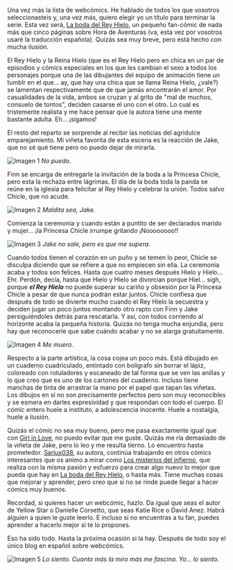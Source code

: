 ﻿---
layout: default
---

Una vez más la lista de webcómics. He hablado de todos los que vosotros seleccionasteis y, una vez más, quiero elegir yo un título para terminar la serie. Esta vez será, [La boda del Rey Hielo](http://labodadelreyhielo.subcultura.es), un pequeño fan-cómic de nada más que cinco páginas sobre Hora de Aventuras (va, esta vez por vosotros usaré la traducción española). Quizás sea muy breve, pero está hecho con mucha ilusión.

El Rey Hielo y la Reina Hielo (que es el Rey Hielo pero en chica en un par de episodios y cómics especiales en los que les cambian el sexo a todos los personajes porque una de las dibujantes del equipo de animación tiene un tumblr en el que... ay, que hay una chica que se llama Reina Hielo, ¿vale?) se lamentan respectivamente que de que jamás encontrarán el amor. Por casualidades de la vida, ambos se cruzan y al grito de "mal de muchos, consuelo de tontos", deciden casarse el uno con el otro. Lo cual es tristemente realista y me hace pensar que la autora tiene una mente bastante adulta. Eh... ¡sigamos!

El resto del reparto se sorprende al recibir las noticias del agridulce emparejamiento. Mi viñeta favorita de esta escena es la reacción de Jake, que no sé qué tiene pero no puedo dejar de mirarla.

![Imagen 1](http://i.imgur.com/pYPqOCw.jpg)
_No puedo._

Finn se encarga de entregarle la invitación de la boda a la Princesa Chicle, pero esta la rechaza entre lágrimas. El día de la boda toda la panda se reúne en la iglesia para felicitar al Rey Hielo y celebrar la unión. Todos salvo Chicle, que no acude.

![Imagen 2](http://i.imgur.com/pYPqOCw.jpg)
_Maldita sea, Jake._

Comienza la ceremonia y cuando están a puntito de ser declarados marido y mujer... ¡la Princesa Chicle irrumpe gritando ¡Noooooooo!!

![Imagen 3](http://i.imgur.com/pYPqOCw.jpg)
_Jake no sale, pero es que me supera._

Cuando todos tienen el corazón en un puño y se temen lo peor, Chicle se disculpa diciendo que se refiere a que no empiecen sin ella. La ceremonia acaba y todos son felices. Hasta que cuatro meses después Hielo y Hielo... Ehr. Perdón, decía, hasta que Hielo y Hielo se divorcian porque Hiel... sigh, porque **_el Rey Hielo_** no puede superar su cariño y obsesión por la Princesa Chicle a pesar de que nunca podrán estar juntos. Chicle confiesa que después de todo se divierte mucho cuando el Rey Hielo la secuestra y deciden jugar un poco juntos montando otro rapto con Finn y Jake persiguiéndoles detrás para rescatarla. Y así, con todos corriendo al horizonte acaba la pequeña historia.  Quizás no tenga mucha enjundia, pero hay que reconocerle que sabe cuándo acabar y no se alarga gratuitamente.

![Imagen 4](http://i.imgur.com/pYPqOCw.jpg)
_Me muero._

Respecto a la parte artística, la cosa cojea un poco más. Está dibujado en un cuaderno cuadriculado, entintado con bolígrafo sin borrar el lápiz, coloreado con rotuladores y escaneado de tal forma que se ven las anillas y lo que creo que es uno de los cartones del cuaderno. Incluso tiene manchas de tinta de arrastrar la mano por el papel que tapan las viñetas. Los dibujos en sí no son precisamente perfectos pero son muy reconocibles y se esmera en darles expresividad y que respondan con todo el cuerpo. El cómic entero huele a instituto, a adolescencia inocente. Huele a nostalgia, huele a ilusión.

Quizás el cómic no sea muy bueno, pero me pasa exactamente igual que con [Girl in Love](http://girlinlove.subcultura.es), no puedo evitar que me guste. Quizás me ría demasiado de la viñeta de Jake, pero lo leo y me resulta tierno. Lo encuentro hasta prometedor. [Sariux038](http://subcultura.es/user/sariux038), su autora, continúa trabajando en otros cómics interesantes que os animo a mirar como [Los misterios del infierno](http://losmisteriosdelinfierno.subcultura.es), que realiza con la misma pasión y esfuerzo para crear algo nuevo lo mejor que pueda que hay en [La boda del Rey Hielo](http://labodadelreyhielo.subcultura.es), o hasta más. Tiene muchas cosas que mejorar y aprender, pero creo que si no se rinde puede llegar a hacer cómics muy buenos.

Recordad, si quieres hacer un webcómic, hazlo. Da igual que seas el autor de Yellow Star o Danielle Corsetto, que seas Katie Rice o David Anez. Habrá alguien a quien le guste leerlo. E incluso si no encuentras a tu fan, puedes aprender a hacerlo mejor si te lo propones.

Eso ha sido todo. Hasta la próxima ocasión si la hay. Después de todo soy el único blog en español sobre webcómics.

![Imagen 5](http://i.imgur.com/pYPqOCw.jpg)
_Lo siento. Cuanto más la miro más me fascina. Yo... lo siento._
